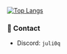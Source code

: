 [![Top Langs](https://github-readme-stats-rho-ten-94.vercel.app/api/top-langs/?username=juli0q&layout=compact&theme=radical&exclude_repo=github-readme-stats)](https://github.com/Juli0q/)

### 💬 Contact
- Discord: `juli0q`
